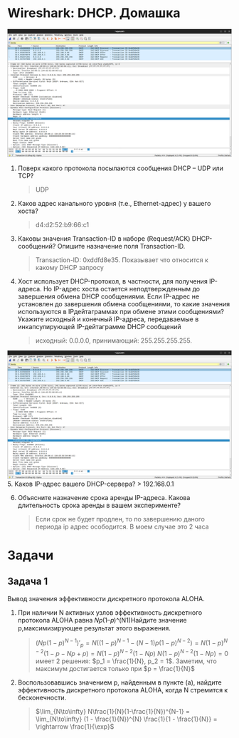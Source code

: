 # Wireshark: DHCP. Домашка

![](./images/client.png)

1. Поверх какого протокола посылаются сообщения DHCP – UDP или TCP?
    > UDP

2. Каков адрес канального уровня (т.е., Ethernet-адрес) у вашего хоста?
    > d4:d2:52:b9:66:c1

3. Каковы значения Transaction-ID в наборе (Request/ACK) DHCP-сообщений? Опишите назначение поля Transaction-ID.
    > Transaction-ID: 0xddfd8e35. Показывает что относится к какому DHCP запросу

4. Хост использует DHCP-протокол, в частности, для получения IP-адреса. Но IP-адрес хоста остается неподтвержденным до завершения обмена DHCP сообщениями. Если IP-адрес не установлен до завершения обмена сообщениями, то какие значения используются в IPдейтаграммах при обмене этими сообщениями? Укажите исходный и конечный IP-адреса, передаваемые в инкапсулирующей IP-дейтаграмме DHCP сообщений
    >  исходный: 0.0.0.0, принимающий: 255.255.255.255.

![](./images/client.png)
5. Каков IP-адрес вашего DHCP-сервера?
    > 192.168.0.1

6. Объясните назначение срока аренды IP-адреса. Какова длительность срока аренды в вашем эксперименте?
    > Если срок не будет продлен, то по завершению даного периода ip адрес осободится. В моем случае это 2 часа


# Задачи 

## Задача 1

Вывод значения эффективности дискретного протокола ALOHA.
1. При наличии N активных узлов эффективность дискретного протокола ALOHA равна 𝑁𝑝(1–𝑝)^(N1)Найдите значение p,максимизирующее результат этого выражения.
    > $(Np(1-p)^{N-1})'_p = N((1-p)^{N-1} - (N-1)p(1-p)^{N-2}) = N(1-p)^{N-2}(1 - p - Np + p) = N(1-p)^{N-2}(1-Np)$
    > $N(1-p)^{N-2}(1-Np) = 0$ имеет 2 решения: $p_1 = \frac{1}{N}, p_2 = 1$. Заметим, что максимум достигается только при $p = \frac{1}{N}$

2. Воспользовавшись значением p, найденным в пункте (a), найдите эффективность дискретного протокола ALOHA, когда N стремится к бесконечности.
    > $\lim_{N\to\infty} N\frac{1}{N}(1-\frac{1}{N})^{N-1} = \lim_{N\to\infty} (1 - \frac{1}{N})^{N} \frac{1}{1 - \frac{1}{N}} =  \rightarrow \frac{1}{\exp}$